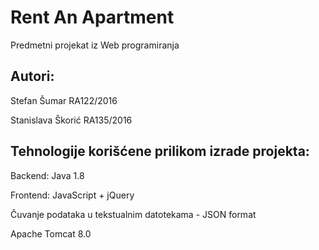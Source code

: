 # Rent An Apartment

Predmetni projekat iz Web programiranja

## Autori:

Stefan Šumar RA122/2016

Stanislava Škorić RA135/2016

## Tehnologije korišćene prilikom izrade projekta: 

Backend: Java 1.8

Frontend: JavaScript + jQuery

Čuvanje podataka u tekstualnim datotekama - JSON format

Apache Tomcat 8.0
